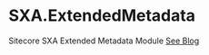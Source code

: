 # SXA.ExtendedMetadata
Sitecore SXA Extended Metadata Module
[See Blog](https://sameproblemmorecode.blogspot.com/2018/11/extend-sitecore-sxa-metadata-with.html)